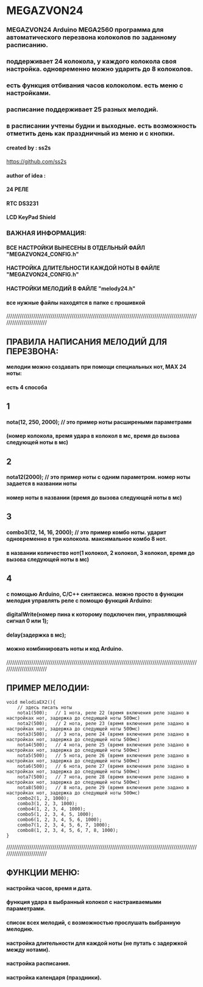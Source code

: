 # MEGAZVON24

### MEGAZVON24  Arduino MEGA2560 программа для автоматического перезвона колоколов по заданному расписанию.

### поддерживает 24 колокола, у каждого колокола своя настройка. одновременно можно ударить до 8 колоколов.
### есть функция отбивания часов колоколом. есть меню с настройками.
### расписание поддерживает 25 разных мелодий.
### в расписании учтены будни и выходные. есть возможность отметить день как праздничный из меню и с кнопки.

#### created by : ss2s
<https://github.com/ss2s>

#### author of idea : 


#### 24 РЕЛЕ
#### RTC DS3231
#### LCD KeyPad Shield


### ВАЖНАЯ ИНФОРМАЦИЯ:

#### ВСЕ НАСТРОЙКИ ВЫНЕСЕНЫ В ОТДЕЛЬНЫЙ ФАЙЛ "MEGAZVON24_CONFIG.h"
#### НАСТРОЙКА ДЛИТЕЛЬНОСТИ КАЖДОЙ НОТЫ В ФАЙЛЕ "MEGAZVON24_CONFIG.h"
#### НАСТРОЙКИ МЕЛОДИЙ В ФАЙЛЕ "melody24.h"

#### все нужные файлы находятся в папке с прошивкой

////////////////////////////////////////////////////////////////////////////////////////////////////////////////////////

## ПРАВИЛА НАПИСАНИЯ МЕЛОДИЙ ДЛЯ ПЕРЕЗВОНА:

#### мелодии можно создавать при помощи специальных нот, MAX 24 ноты:
#### есть 4 способа

## 1
#### nota(12, 250, 2000);  // это пример ноты расширеными параметрами
#### (номер колокола, время удара в колокол в мс, время до вызова следующей ноты в мс)

## 2
#### nota12(2000);  // это пример ноты с одним параметром. номер ноты задается в названии ноты
#### номер ноты в названии (время до вызова следующей ноты в мс)

## 3
#### combo3(12, 14, 16, 2000);  // это пример комбо ноты. ударит одновременно в три колокола. максимальное комбо 8 нот.
#### в названии количество нот(1 колокол, 2 колокол, 3 колокол, время до вызова следующей ноты в мс)

## 4
#### с помощью Arduino, С/С++ синтаксиса. можно просто в функции мелодия управлять реле с помощю функций Arduino:
#### digitalWrite(номер пина к которому подключен пин, управляющий сигнал 0 или 1);
#### delay(задержка в мс);
#### можно комбинировать ноты и код Arduino.

////////////////////////////////////////////////////////////////////////////////////////////////////////////////////////

## ПРИМЕР МЕЛОДИИ:

```
void melodiaEX2(){
	// здесь писать ноты
	nota1(500);   // 1 нота, реле 22 (время включения реле задано в настройках нот, задержка до следующей ноты 500мс)
	nota2(500);   // 2 нота, реле 23 (время включения реле задано в настройках нот, задержка до следующей ноты 500мс)
	nota3(500);   // 3 нота, реле 24 (время включения реле задано в настройках нот, задержка до следующей ноты 500мс)
	nota4(500);   // 4 нота, реле 25 (время включения реле задано в настройках нот, задержка до следующей ноты 500мс)
	nota5(500);   // 5 нота, реле 26 (время включения реле задано в настройках нот, задержка до следующей ноты 500мс)
	nota6(500);   // 6 нота, реле 27 (время включения реле задано в настройках нот, задержка до следующей ноты 500мс)
	nota7(500);   // 7 нота, реле 28 (время включения реле задано в настройках нот, задержка до следующей ноты 500мс)
	nota8(500);   // 8 нота, реле 29 (время включения реле задано в настройках нот, задержка до следующей ноты 500мс)
	combo2(1, 2, 1000);
	combo3(1, 2, 3, 1000);
	combo4(1, 2, 3, 4, 1000);
	combo5(1, 2, 3, 4, 5, 1000);
	combo6(1, 2, 3, 4, 5, 6, 1000);
	combo7(1, 2, 3, 4, 5, 6, 7, 1000);
	combo8(1, 2, 3, 4, 5, 6, 7, 8, 1000);
}
```

////////////////////////////////////////////////////////////////////////////////////////////////////////////////////////

## ФУНКЦИИ МЕНЮ:

#### настройка часов, время и дата.
#### функция удара в выбранный колокол с настраиваемыми параметрами.
#### список всех мелодий, с возможностью прослушать выбранную мелодию.
#### настройка длительности для каждой ноты (не путать с задержкой между нотами).
#### настройка расписания.
#### настройка календаря (праздники).

